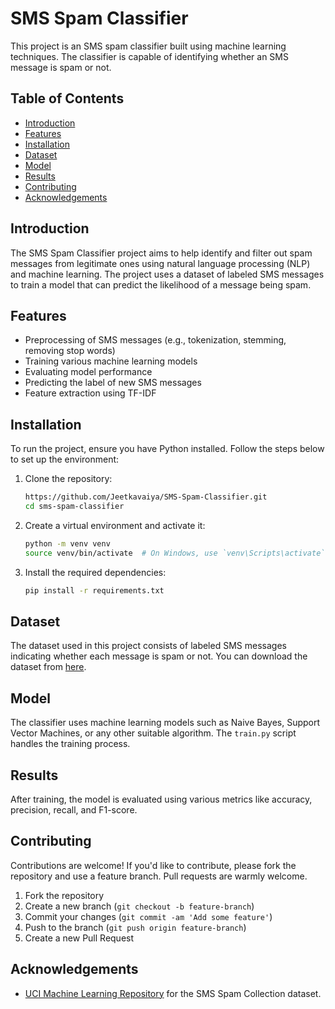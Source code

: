 # SMS Spam Classifier

This project is an SMS spam classifier built using machine learning techniques. The classifier is capable of identifying whether an SMS message is spam or not.

## Table of Contents
- [Introduction](#introduction)
- [Features](#features)
- [Installation](#installation)
- [Dataset](#dataset)
- [Model](#model)
- [Results](#results)
- [Contributing](#contributing)
- [Acknowledgements](#acknowledgements)

## Introduction
The SMS Spam Classifier project aims to help identify and filter out spam messages from legitimate ones using natural language processing (NLP) and machine learning. The project uses a dataset of labeled SMS messages to train a model that can predict the likelihood of a message being spam.

## Features
- Preprocessing of SMS messages (e.g., tokenization, stemming, removing stop words)
- Training various machine learning models
- Evaluating model performance
- Predicting the label of new SMS messages
- Feature extraction using TF-IDF

## Installation
To run the project, ensure you have Python installed. Follow the steps below to set up the environment:

1. Clone the repository:
    ```bash
    https://github.com/Jeetkavaiya/SMS-Spam-Classifier.git
    cd sms-spam-classifier
    ```

2. Create a virtual environment and activate it:
    ```bash
    python -m venv venv
    source venv/bin/activate  # On Windows, use `venv\Scripts\activate`
    ```

3. Install the required dependencies:
    ```bash
    pip install -r requirements.txt
    ```
## Dataset
The dataset used in this project consists of labeled SMS messages indicating whether each message is spam or not. You can download the dataset from [here](https://www.kaggle.com/datasets/uciml/sms-spam-collection-dataset).

## Model
The classifier uses machine learning models such as Naive Bayes, Support Vector Machines, or any other suitable algorithm. The `train.py` script handles the training process.

## Results
After training, the model is evaluated using various metrics like accuracy, precision, recall, and F1-score.

## Contributing
Contributions are welcome! If you'd like to contribute, please fork the repository and use a feature branch. Pull requests are warmly welcome.

1. Fork the repository
2. Create a new branch (`git checkout -b feature-branch`)
3. Commit your changes (`git commit -am 'Add some feature'`)
4. Push to the branch (`git push origin feature-branch`)
5. Create a new Pull Request


## Acknowledgements
- [UCI Machine Learning Repository](https://archive.ics.uci.edu/) for the SMS Spam Collection dataset.



